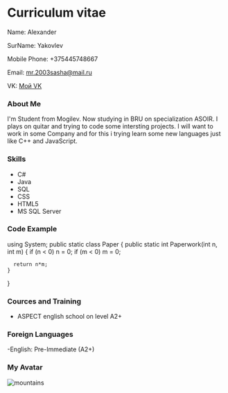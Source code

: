 # Сurriculum vitae
Name: Alexander

SurName: Yakovlev

Mobile Phone: +375445748667

Email: mr.2003sasha@mail.ru

VK: 
[Мой VK](https://vk.com/sashayakovlev2017)

### About Me
I'm Student from Mogilev. Now studying in BRU on specialization ASOIR. I plays on quitar and trying to code some intersting projects. I will want to work in some Company and for this i trying learn some new languages just like C++ and JavaScript.
### Skills
- C#
- Java
- SQL
- CSS
- HTML5
- MS SQL Server
### Code Example

using System;
  public static class Paper
  {
    public static int Paperwork(int n, int m)
    {
      if (n < 0) n = 0;
      if (m < 0) m = 0;
      
      return n*m;
    }
  }


### Cources and Training
- ASPECT english school on level A2+

### Foreign Languages

-English: Pre-Immediate (A2+)

### My Avatar
![mountains](https://pbs.twimg.com/media/EyE_F5WWgAAAH0j.jpg)
